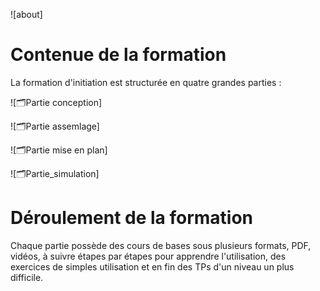 
![about]



# Contenue de la formation 
La formation d'initiation est structurée en quatre grandes parties : 

![🗂️Partie conception]

![🗂️Partie assemlage]

![🗂️Partie mise en plan]

![🗂️Partie_simulation]


# Déroulement de la formation 
Chaque partie possède des cours de bases sous plusieurs formats, PDF, vidéos, à suivre étapes par étapes pour apprendre l'utilisation, des exercices de simples utilisation et en fin des TPs d'un niveau un plus difficile.







